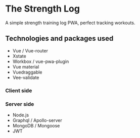 # The Strength Log

A simple strength training log PWA, perfect tracking workouts.

## Technologies and packages used

- Vue / Vue-router
- Xstate
- Workbox / vue-pwa-plugin
- Vue material
- Vuedraggable
- Vee-validate

### Client side

### Server side
- Node.js
- Graphql / Apollo-server
- MongoDB / Mongoose
- JWT


